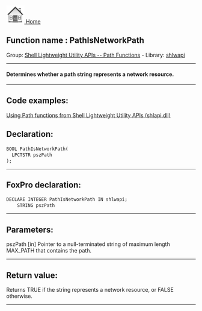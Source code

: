 [<img src="../../images/home.png"> Home ](https://github.com/VFPX/Win32API)  

## Function name : PathIsNetworkPath
Group: [Shell Lightweight Utility APIs -- Path Functions](../../functions_group.md#Shell_Lightweight_Utility_APIs_--_Path_Functions)  -  Library: [shlwapi](../../Libraries.md#shlwapi)  
***  


#### Determines whether a path string represents a network resource.
***  


## Code examples:
[Using Path functions from Shell Lightweight Utility APIs (shlapi.dll)](../../samples/sample_178.md)  

## Declaration:
```foxpro  
BOOL PathIsNetworkPath(
  LPCTSTR pszPath
);  
```  
***  


## FoxPro declaration:
```foxpro  
DECLARE INTEGER PathIsNetworkPath IN shlwapi;
	STRING pszPath  
```  
***  


## Parameters:
pszPath 
[in] Pointer to a null-terminated string of maximum length MAX_PATH that contains the path.   
***  


## Return value:
Returns TRUE if the string represents a network resource, or FALSE otherwise.  
***  

